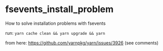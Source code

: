# fsevents_install_problem
How to solve installation problems with fsevents

run:
```yarn cache clean && yarn upgrade && yarn```

from here:
https://github.com/yarnpkg/yarn/issues/3926
(see comments)
